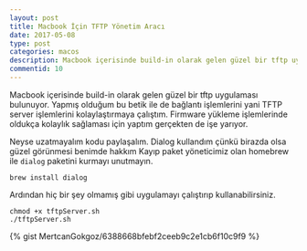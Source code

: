 ```yaml
---
layout: post
title: Macbook İçin TFTP Yönetim Aracı
date: 2017-05-08
type: post
categories: macos
description: Macbook içerisinde build-in olarak gelen güzel bir tftp uygulaması bulunuyor. Yapmış olduğum bu betik ile de bağlantı
commentid: 10
---
```


Macbook içerisinde build-in olarak gelen güzel bir tftp uygulaması bulunuyor. Yapmış olduğum bu betik ile de bağlantı işlemlerini yani TFTP server işlemlerini kolaylaştırmaya çalıştım. Firmware yükleme işlemlerinde oldukça kolaylık sağlaması için yaptım gerçekten de işe yarıyor.

Neyse uzatmayalım kodu paylaşalım. Dialog kullandım çünkü birazda olsa güzel görünmesi benimde hakkım Kayıp paket yöneticimiz olan homebrew ile `dialog` paketini kurmayı unutmayın.

```
brew install dialog
```

Ardından hiç bir şey olmamış gibi uygulamayı çalıştırıp kullanabilirsiniz.

```
chmod +x tftpServer.sh
./tftpServer.sh
```

{% gist MertcanGokgoz/6388668bfebf2ceeb9c2e1cb6f10c9f9 %}